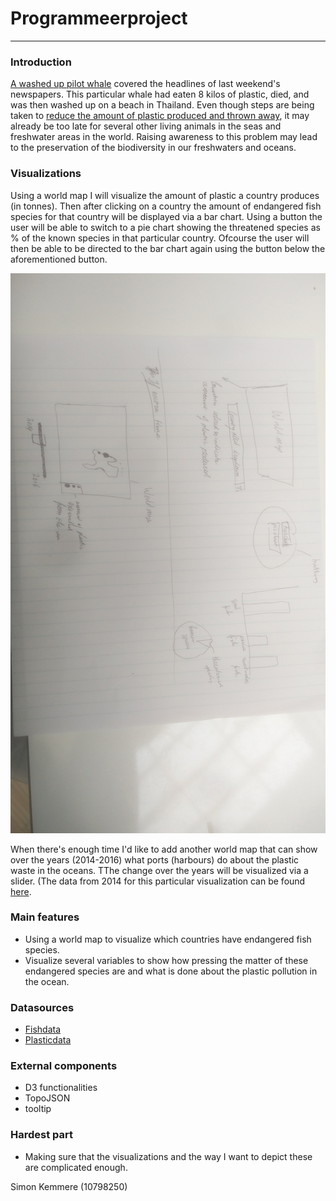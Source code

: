 # Programmeerproject
--------------------
### Introduction
[A washed up pilot whale](https://www.nrc.nl/nieuws/2018/06/03/in-thailand-aangespoelde-griend-dood-na-eten-8-kilo-plastic-a1605231)
covered the headlines of last weekend's newspapers. This particular whale had eaten 8 kilos of plastic, died, and was then washed up on a
beach in Thailand. Even though steps are being taken to [reduce the amount of plastic produced and thrown away](https://www.nrc.nl/nieuws/2018/05/28/rietjes-mogen-niet-meer-maar-dat-microplastic-in-je-scrub-wel-a1604504),
it may already be too late for several other living animals in the seas and freshwater areas in the world. Raising awareness to this
problem may lead to the preservation of the biodiversity in our freshwaters and oceans.

### Visualizations
Using a world map I will visualize the amount of plastic a country produces (in tonnes). Then after clicking on a country the
amount of endangered fish species for that country will be displayed via a bar chart. Using a button the user will be
able to switch to a pie chart showing the threatened species as % of the known species in that particular country.
Ofcourse the user will then be able to be directed to the bar chart again using the button below the aforementioned button.

![Visualization1](https://github.com/MinorDelay/Programmeerproject/blob/master/Something_fishy/doc/definitive_plan1.jpg)


When there's enough time I'd like to add another world map that can show over the years (2014-2016) what ports (harbours) do about the
plastic waste in the oceans. TThe change over the years will be visualized via a slider. (The data from 2014 for this particular
visualization can be found [here](https://github.com/MinorDelay/Programmeerproject/blob/master/Something_fishy/data/ospar_fishing_litter_2014_01-other-OSPAR_Fishing_for_Litter_2014.xls).

### Main features
- Using a world map to visualize which countries have endangered fish species.
- Visualize several variables to show how pressing the matter of these endangered species are and what is done about the plastic
pollution in the ocean.

### Datasources
- [Fishdata](https://stats.oecd.org/Index.aspx?DataSetCode=WILD_LIFE#)
- [Plasticdata](https://github.com/MinorDelay/Programmeerproject/blob/master/Something_fishy/data/UNEP-CHW-NREP-COMPI-2011-TotalsGeneratedHW.English.pdf)

### External components
- D3 functionalities
- TopoJSON
- tooltip

### Hardest part
- Making sure that the visualizations and the way I want to depict these are complicated enough.

Simon Kemmere (10798250)
